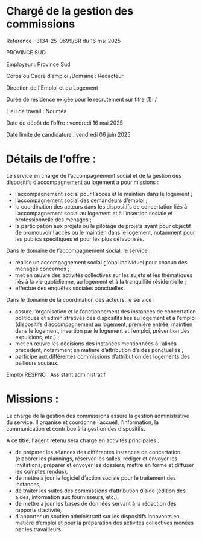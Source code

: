 # Chargé de la gestion des commissions

Référence : 3134-25-0699/SR du 16 mai 2025

PROVINCE SUD

Employeur : Province Sud

Corps ou Cadre d’emploi /Domaine : Rédacteur

Direction de l'Emploi et du Logement

Durée de résidence exigée pour le recrutement sur titre (1): /

Lieu de travail : Nouméa

Date de dépôt de l’offre : vendredi 16 mai 2025

Date limite de candidature : vendredi 06 juin 2025

# Détails de l’offre :

Le service en charge de l’accompagnement social et de la gestion des dispositifs d’accompagnement au logement a pour missions :

- l’accompagnement social pour l’accès et le maintien dans le logement ;
- l’accompagnement social des demandeurs d’emploi ;
- la coordination des acteurs dans les dispositifs de concertation liés à l’accompagnement social au logement et à l’insertion sociale et professionnelle des ménages ;
- la participation aux projets ou le pilotage de projets ayant pour objectif de promouvoir l’accès ou le maintien dans le logement, notamment pour les publics spécifiques et pour les plus défavorisés.

Dans le domaine de l’accompagnement social, le service :

- réalise un accompagnement social global individuel pour chacun des ménages concernés ;
- met en œuvre des activités collectives sur les sujets et les thématiques liés à la vie quotidienne, au logement et à la tranquillité résidentielle ;
- effectue des enquêtes sociales ponctuelles.

Dans le domaine de la coordination des acteurs, le service :

- assure l’organisation et le fonctionnement des instances de concertation politiques et administratives des dispositifs liés au logement et à l’emploi (dispositifs d’accompagnement au logement, première entrée, maintien dans le logement, insertion par le logement et l’emploi, prévention des expulsions, etc.) ;
- met en œuvre les décisions des instances mentionnées à l’alinéa précédent, notamment en matière d’attribution d’aides ponctuelles ;
- participe aux différentes commissions d’attribution des logements des bailleurs sociaux.

Emploi RESPNC : Assistant administratif

# Missions :

Le chargé de la gestion des commissions assure la gestion administrative du service. Il organise et coordonne l’accueil, l’information, la communication et contribue à la gestion des dispositifs.

A ce titre, l'agent retenu sera chargé en activités principales :

- de préparer les séances des différentes instances de concertation (élaborer les plannings, réserver les salles, rédiger et envoyer les invitations, préparer et envoyer les dossiers, mettre en forme et diffuser les comptes rendus),
- de mettre à jour le logiciel d’action sociale pour le traitement des instances,
- de traiter les suites des commissions d’attribution d’aide (édition des aides, information aux fournisseurs, etc.),
- de mettre à jour les bases de données servant à la rédaction des rapports d’activité,
- d'apporter un soutien administratif sur les dispositifs innovants en matière d’emploi et pour la préparation des activités collectives menées par les travailleurs.